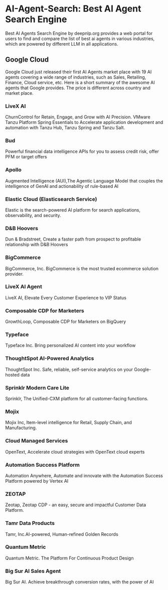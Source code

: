 # AI-Agent-Search: Best AI Agent Search Engine
Best AI Agents Search Engine by deepnlp.org provides a web portal for users to find and compare the list of best ai agents in various industries, which are powered by different LLM in all applications.

## Google Cloud

Google Cloud just released their first AI Agents market place with 19 AI agents covering a wide range of industries, such as Sales, Retailing, Finance, Cloud service, etc.
Here is a short summary of the awesome AI agents that Google provides. The price is different across country and market place.


### LiveX AI
ChurnControl for Retain, Engage, and Grow with AI Precision.  VMware Tanzu Platform Spring Essentials to Accelerate application development and automation with Tanzu Hub, Tanzu Spring and Tanzu Salt.


### Bud
Powerful financial data intelligence APIs for you to assess credit risk, offer PFM or target offers


### Apollo
Augmented Intelligence (AUI),The Agentic Language Model that couples the intelligence of GenAI and actionability of rule-based AI


### Elastic Cloud (Elasticsearch Service)
Elastic is the search-powered AI platform for search applications, observability, and security.


### D&B Hoovers
Dun & Bradstreet, Create a faster path from prospect to profitable relationship with D&B Hoovers


### BigCommerce
BigCommerce, Inc. BigCommerce is the most trusted ecommerce solution provider.


### LiveX AI Agent
LiveX AI, Elevate Every Customer Experience to VIP Status


### Composable CDP for Marketers
GrowthLoop, Composable CDP for Marketers on BigQuery


### Typeface
Typeface Inc. Bring personalized AI content into your workflow


### ThoughtSpot AI-Powered Analytics
ThoughtSpot Inc. Safe, reliable, self-service analytics on your Google-hosted data


### Sprinklr Modern Care Lite
Sprinklr, The Unified-CXM platform for all customer-facing functions.


### Mojix
Mojix Inc, Item-level intelligence for Retail, Supply Chain, and Manufacturing.


### Cloud Managed Services
OpenText, Accelerate cloud strategies with OpenText cloud experts


### Automation Success Platform
Automation Anywhere, Automate and innovate with the Automation Success Platform powered by Vertex AI


### ZEOTAP
Zeotap, Zeotap CDP - an easy, secure and impactful Customer Data Platform.


### Tamr Data Products
Tamr, Inc.AI-powered, Human-refined Golden Records


### Quantum Metric
Quantum Metric. The Platform For Continuous Product Design


### Big Sur AI Sales Agent
Big Sur AI. Achieve breakthrough conversion rates, with the power of AI
